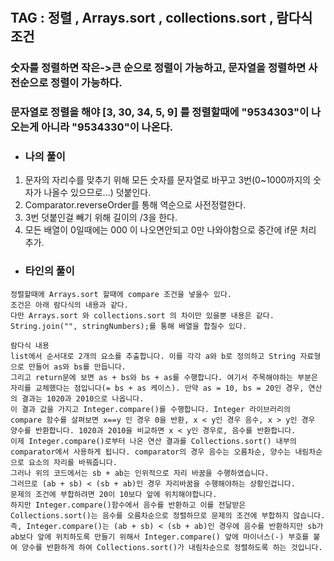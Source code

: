 # 

## TAG : 정렬 , Arrays.sort , collections.sort , 람다식 조건


### 숫자를 정렬하면 작은->큰 순으로 정렬이 가능하고, 문자열을 정렬하면 사전순으로 정렬이 가능하다.

### 문자열로 정렬을 해야 [3, 30, 34, 5, 9] 를 정렬할때에 "9534303"이 나오는게 아니라 "9534330"이 나온다.

- 
  ### 나의 풀이 

1. 문자의 자리수를 맞추기 위해 모든 숫자를 문자열로 바꾸고 3번(0~1000까지의 숫자가 나올수 있으므로...) 덧붙인다.
2. Comparator.reverseOrder를 통해 역순으로 사전정렬한다.
3. 3번 덧붙인걸 빼기 위해 길이의 /3을 한다.
4. 모든 배열이 0일때에는 000 이 나오면안되고 0만 나와야함으로 중간에 if문 처리 추가.


- 
  ### 타인의 풀이


```
정렬할때에 Arrays.sort 할때에 compare 조건을 넣을수 있다.
조건은 아래 람다식의 내용과 같다. 
다만 Arrays.sort 와 collections.sort 의 차이만 있을뿐 내용은 같다. 
String.join("", stringNumbers);를 통해 배열을 합칠수 있다.
```

```
람다식 내용
list에서 순서대로 2개의 요소를 추출합니다. 이를 각각 a와 b로 정의하고 String 자료형으로 만들어 as와 bs를 만듭니다.
그리고 return문에 보면 as + bs와 bs + as를 수행합니다. 여기서 주목해야하는 부분은 자리를 교체했다는 점입니다(= bs + as 케이스). 만약 as = 10, bs = 20인 경우, 연산의 결과는 1020과 2010으로 나옵니다.
이 결과 값을 가지고 Integer.compare()를 수행합니다. Integer 라이브러리의 compare 함수를 살펴보면 x==y 인 경우 0을 반환, x < y인 경우 음수, x > y인 경우 양수를 반환합니다. 1020과 2010을 비교하면 x < y인 경우로, 음수를 반환합니다.
이제 Integer.compare()로부터 나온 연산 결과를 Collections.sort() 내부의 comparator에서 사용하게 됩니다. comparator의 경우 음수는 오름차순, 양수는 내림차순으로 요소의 자리를 바꿔줍니다.
그러나 위의 코드에서는 sb + ab는 인위적으로 자리 바꿈을 수행하였습니다. 
그러므로 (ab + sb) < (sb + ab)인 경우 자리바꿈을 수행해야하는 상황인겁니다. 
문제의 조건에 부합하려면 20이 10보다 앞에 위치해야합니다. 
하지만 Integer.compare()함수에서 음수를 반환하고 이를 전달받은 Collections.sort()는 음수를 오름차순으로 정렬하므로 문제의 조건에 부합하지 않습니다. 
즉, Integer.compare()는 (ab + sb) < (sb + ab)인 경우에 음수를 반환하지만 sb가 ab보다 앞에 위치하도록 만들기 위해서 Integer.compare() 앞에 마이너스(-) 부호를 붙여 양수를 반환하게 하여 Collections.sort()가 내림차순으로 정렬하도록 하는 것입니다.
```




